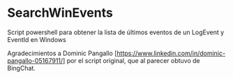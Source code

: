# SearchWinEvents
Script powershell para obtener la lista de últimos eventos de un LogEvent y EventId en Windows

Agradecimientos a Dominic Pangallo [https://www.linkedin.com/in/dominic-pangallo-05167911/] por el script original, que al parecer obtuvo de BingChat.
